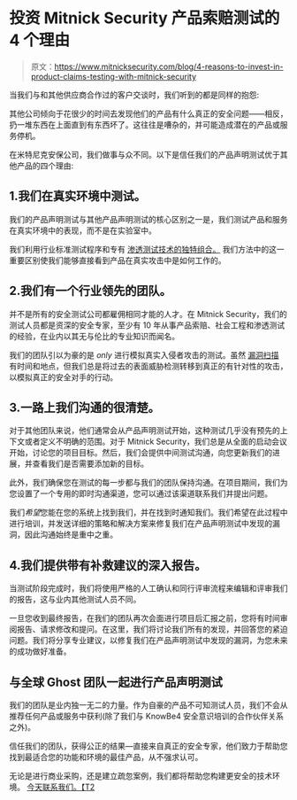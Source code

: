 # 投资 Mitnick Security 产品索赔测试的 4 个理由

> 原文：<https://www.mitnicksecurity.com/blog/4-reasons-to-invest-in-product-claims-testing-with-mitnick-security>

当我们与和其他供应商合作过的客户交谈时，我们听到的都是同样的抱怨:

其他公司倾向于花很少的时间去发现他们的产品有什么真正的安全问题——相反，扔一堆东西在上面直到有东西坏了。这往往是嘈杂的，并可能造成潜在的产品或服务停机。

在米特尼克安保公司，我们做事与众不同。以下是信任我们的产品声明测试优于其他产品的四个理由:

## 1.我们在真实环境中测试。

我们的产品声明测试与其他产品声明测试的核心区别之一是，我们测试产品和服务在真实环境中的表现，而不是在实验室中。

我们利用行业标准测试程序和专有 [渗透测试技术的独特组合。](https://www.mitnicksecurity.com/blog/what-is-penetration-testing) 我们方法中的这一重要区别使我们能够直接看到产品在真实攻击中是如何工作的。

## 2.我们有一个行业领先的团队。

并不是所有的安全测试公司都雇佣相同才能的人才。在 Mitnick Security，我们的测试人员都是资深的安全专家，至少有 10 年从事产品索赔、社会工程和渗透测试的经验，在业内以其无与伦比的专业知识而闻名。

我们的团队引以为豪的是 *only* 进行模拟真实入侵者攻击的测试。虽然 [漏洞扫描](https://www.mitnicksecurity.com/blog/penetration-testing-vs-vulnerability-assessments) 有时间和地点，但我们总是将过去的表面威胁检测转移到真正的有针对性的攻击，以模拟真正的安全对手的行动。

## 3.一路上我们沟通的很清楚。

对于其他团队来说，他们通常会从产品声明测试开始，这种测试几乎没有预先的上下文或者定义不明确的范围。对于 Mitnick Security，我们总是从全面的启动会议开始，讨论您的项目目标。然后，我们会提供中间测试沟通，向您更新我们的进展，并查看我们是否需要添加新的目标。

此外，我们确保您在测试的每一步都与我们的团队保持沟通。在项目期间，我们为您设置了一个专用的即时沟通渠道，您可以通过该渠道联系我们并提出问题。

我们*希望*您能在您的系统上找到我们，并在找到时通知我们。我们希望在此过程中进行培训，并发送详细的策略和解决方案来修复我们在产品声明测试中发现的漏洞，因此沟通始终是重中之重。

## 4.我们提供带有补救建议的深入报告。

当测试阶段完成时，我们将使用严格的人工确认和同行评审流程来编辑和评审我们的报告，这与业内其他测试人员不同。

一旦您收到最终报告，在我们的团队再次会面进行项目后汇报之前，您将有时间审阅报告、请求修改和提问。在这里，我们将讨论我们所有的发现，并回答您的紧迫问题。我们将分享专业建议，以修复我们在产品声明测试中发现的漏洞，为您未来的成功做好准备。

## 与全球 Ghost 团队一起进行产品声明测试

我们的团队是业内独一无二的力量。作为自豪的产品不可知测试人员，我们不会从推荐任何产品或服务中获利(除了我们与 KnowBe4 安全意识培训的合作伙伴关系之外)。

信任我们的团队，获得公正的结果—直接来自真正的安全专家，他们致力于帮助您找到最适合您的功能和环境的最佳产品，从不强求认可。

无论是进行商业采购，还是建立疏忽案例，我们都将帮助您构建更安全的技术环境。 [今天联系我们。【T2](https://www.mitnicksecurity.com/product-claims-testing-mitnick-security)